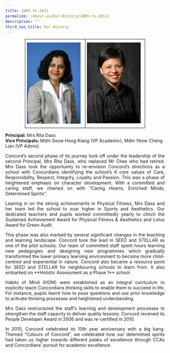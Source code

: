 ```yaml
---
title: 2005 to 2011
permalink: /about-us/Our-History/2005-to-2011/
description: ""
third_nav_title: Our History
---
```

<style type="text/css">
.tg  {border-collapse:collapse;border-spacing:0;margin:0px auto;}
.tg td{border-color:black;border-style:solid;border-width:1px;font-family:Arial, sans-serif;font-size:14px;
  overflow:hidden;padding:10px 5px;word-break:normal;}
.tg th{border-color:black;border-style:solid;border-width:1px;font-family:Arial, sans-serif;font-size:14px;
  font-weight:normal;overflow:hidden;padding:10px 5px;word-break:normal;}
.tg .tg-0lax{text-align:left;vertical-align:top}
</style>
<table class="tg" style="undefined;table-layout: fixed; width: 380px">
<colgroup>
<col style="width: 190px">
<col style="width: 190px">
</colgroup>
<tbody>
  <tr>
    <td class="tg-0lax"><img src="/images/Rita.jpeg"></td>
    <td class="tg-0lax"><img src="/images/Hong-Kiang.jpeg"></td>
  </tr>
</tbody>
</table>

<b>Principal: </b>Mrs Rita Dass    
<b>Vice Principals: </b>Mdm Seow Hong Kiang (VP Academic), Mdm Yeow Cheng Lian (VP Admin)

  

<p style="text-align:justify">Concord’s second phase of its journey took off under the leadership of the second Principal, Mrs Rita Dass, who replaced Mr Chee who had retired. Mrs Dass took the opportunity to re-envision Concord’s directions as a school with Concordians identifying the school’s 6 core values of Care, Responsibility, Respect, Integrity, Loyalty and Passion. This was a phase of heightened emphasis on character development. With a committed and caring staff, we charted on with “Caring Hearts, Enriched Minds, Determined Spirits”.

  

<p style="text-align:justify">Leaning in on the strong achievements in Physical Fitness, Mrs Dass and her team led the school to soar higher in Sports and Aesthetics. Our dedicated teachers and pupils worked committedly yearly to clinch the Sustained Achievement Award for Physical Fitness & Aesthetics and Lotus Award for Green Audit.

  

<p style="text-align:justify">This phase was also marked by several significant changes in the teaching and learning landscape. Concord took the lead in SEED and STELLAR as one of the pilot schools. Our team of committed staff spent hours learning new pedagogies and designing new programmes which gradually transformed the lower primary learning environment to become more child-centred and experiential in nature. Concord also became a resource point for SEED and STELLAR for neighbouring schools to learn from. It also embarked on **Holistic Assessment as a Phase 1** school.

  

<p style="text-align:justify">Habits of Mind (HOM) were established as an integral curriculum to explicitly teach Concordians thinking skills to enable them to succeed in life. For instance, pupils learnt how to pose questions and use prior knowledge to activate thinking processes and heightened understanding.

  

<p style="text-align:justify">Mrs Dass restructured the staff’s learning and development processes to strengthen the staff capacity to deliver quality lessons. Concord received its People Developer Award in 2006 and was re-certified in 2010.

  

<p style="text-align:justify">In 2010, Concord celebrated its 10th year anniversary with a big bang. Themed “Colours of Concord”, we celebrated how our determined spirits had taken us higher towards different peaks of excellence through CCAs and Concordians’ pursuit for academic excellence.